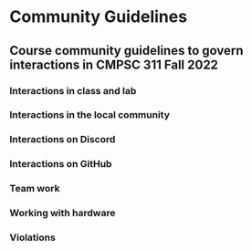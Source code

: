 # Community Guidelines

## Course community guidelines to govern interactions in CMPSC 311 Fall 2022

### Interactions in class and lab

### Interactions in the local community

### Interactions on Discord

### Interactions on GitHub

### Team work

### Working with hardware

### Violations
